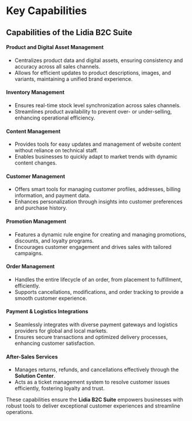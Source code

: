 # Key Capabilities

## Capabilities of the **Lidia B2C Suite**

#### **Product and Digital Asset Management**

* Centralizes product data and digital assets, ensuring consistency and accuracy across all sales channels.
* Allows for efficient updates to product descriptions, images, and variants, maintaining a unified brand experience.

#### **Inventory Management**

* Ensures real-time stock level synchronization across sales channels.
* Streamlines product availability to prevent over- or under-selling, enhancing operational efficiency.

#### **Content Management**

* Provides tools for easy updates and management of website content without reliance on technical staff.
* Enables businesses to quickly adapt to market trends with dynamic content changes.

#### **Customer Management**

* Offers smart tools for managing customer profiles, addresses, billing information, and payment data.
* Enhances personalization through insights into customer preferences and purchase history.

#### **Promotion Management**

* Features a dynamic rule engine for creating and managing promotions, discounts, and loyalty programs.
* Encourages customer engagement and drives sales with tailored campaigns.

#### **Order Management**

* Handles the entire lifecycle of an order, from placement to fulfillment, efficiently.
* Supports cancellations, modifications, and order tracking to provide a smooth customer experience.

#### **Payment & Logistics Integrations**

* Seamlessly integrates with diverse payment gateways and logistics providers for global and local markets.
* Ensures secure transactions and optimized delivery processes, enhancing customer satisfaction.

#### **After-Sales Services**

* Manages returns, refunds, and cancellations effectively through the **Solution Center**.
* Acts as a ticket management system to resolve customer issues efficiently, fostering loyalty and trust.

These capabilities ensure the **Lidia B2C Suite** empowers businesses with robust tools to deliver exceptional customer experiences and streamline operations.
